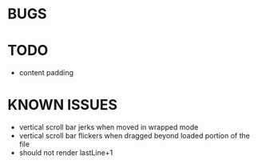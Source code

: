 # BUGS




# TODO

- content padding



# KNOWN ISSUES

- vertical scroll bar jerks when moved in wrapped mode
- vertical scroll bar flickers when dragged beyond loaded portion of the file
- should not render lastLine+1
